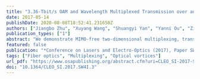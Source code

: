 ```yaml
---
title: "3.36-Tbit/s OAM and Wavelength Multiplexed Transmission over an Inverse-Parabolic Graded Index Fiber"
date: 2017-05-14
publishDate: 2020-08-08T18:52:41.231650Z
authors: ["Jiangbo Zhu", "Xuyang Wang", "Shuangyi Yan", "Yanni Ou", "Ziyang Hu", "Younès Messaddeq", "Sophie LaRochelle", "Leslie A. Rusch", "Dimitra Simeonidou", "Siyuan Yu"]
publication_types: ["1"]
abstract: "We demonstrate MIMO-free two-dimensional multiplexing, transmission and de-multiplexing over 4 OAM modes (including two modes of |l| = 2) and 15 wavelengths through 100-meter inverse-parabolic graded-index fiber with aggregated total capacity of 3.36-Tbit/s."
featured: false
publication: "*Conference on Lasers and Electro-Optics (2017), Paper SW4I.3*"
tags: ["Fiber optics", "Multiplexing", "Optical vortices"]
url_pdf: "https://www.osapublishing.org/abstract.cfm?uri=CLEO_SI-2017-SW4I.3"
doi: "10.1364/CLEO_SI.2017.SW4I.3"
---
```


